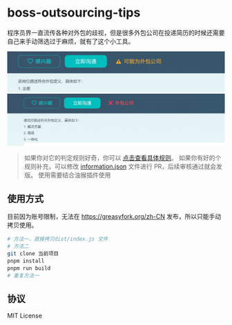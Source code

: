 # boss-outsourcing-tips

程序员界一直流传各种对外包的歧视，但是很多外包公司在投递简历的时候还需要自己来手动筛选过于麻烦，就有了这个小工具。

![tips1](./tips1.png)
![tips2](./tips2.png)

> 如果你对它的判定规则好奇，你可以 [点击查看具体规则](./JudgmentConditions.md)。
> 如果你有好的个规则补充，可以修改 [information.json](./src/information.json) 文件进行 PR，后续审核通过就会发版。
> 使用需要结合油猴插件使用

## 使用方式

目前因为账号限制，无法在 https://greasyfork.org/zh-CN 发布，所以只能手动拷贝使用。

```sh
# 方法一，直接拷贝dist/index.js 文件
# 方法二
git clone 当前项目
pnpm install
pnpm run build
# 重复方法一
```

## 协议

MIT License
